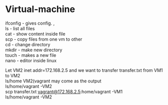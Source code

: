 # Virtual-machine

 ifconfig - gives config. ,<br>
ls - list all files <br>
cat - show content inside file  <br>
scp - copy files from one vm to other  <br>
cd - change directory  <br>
mkdir - make new directory  <br>
touch - makes a new file  <br>
nano - editor inside linux  <br>



Let VM2 inet addr=172.168.2.5   and we want to transfer transfer.txt from VM1 to VM2<br>
ls/home                       VM2(vagrant may come as the output<br> 
ls/home/vagrant            -VM2<br>
scp transfer.txt vagrant@172.168.2.5:home/vagrant    -VM1<br>
ls/home/vagrant            -VM2
